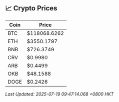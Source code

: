 ## 📈 Crypto Prices

| Coin | Price |
| ---- | ----- |
| BTC | $118068.6262 |
| ETH | $3550.1797 |
| BNB | $726.3749 |
| CRV | $0.9980 |
| ARB | $0.4499 |
| OKB | $48.1588 |
| DOGE | $0.2426 |

_Last Updated: 2025-07-19 09:47:14.068 +0800 HKT_